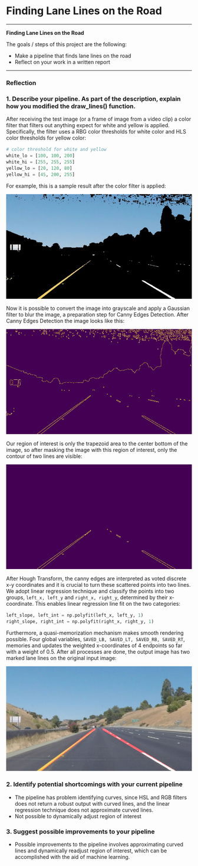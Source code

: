 # **Finding Lane Lines on the Road**
---

**Finding Lane Lines on the Road**

The goals / steps of this project are the following:
* Make a pipeline that finds lane lines on the road
* Reflect on your work in a written report


[//]: # (Image References)

[orig]: ./test_images/solidYellowCurve2.jpg "input image"
[filter]: ./filter_images/solidYellowCurve2.jpg "color filter"
[canny]: ./canny_images/solidYellowCurve2.jpg "canny edges"
[roi]: ./roi_images/solidYellowCurve2.jpg "ROI"
[output]: ./output_images/solidYellowCurve2.jpg "output image"

---

### Reflection

### 1. Describe your pipeline. As part of the description, explain how you modified the draw_lines() function.

After receiving the test image (or a frame of image from a video clip) a color filter that filters out anything expect for white and yellow is applied. Specifically, the filter uses a RBG color thresholds for white color and HLS color thresholds for yellow color:
```python
# color threshold for white and yellow
white_lo = [100, 100, 200]
white_hi = [255, 255, 255]
yellow_lo = [20, 120, 80]
yellow_hi = [45, 200, 255]
```
For example, this is a sample result after the color filter is applied:

![alt text][filter]

Now it is possible to convert the image into grayscale and apply a Gaussian filter to blur the image, a preparation step for Canny Edges Detection. After Canny Edges Detection the image looks like this:

![alt text][canny]

Our region of interest is only the trapezoid area to the center bottom of the image, so after masking the image with this region of interest, only the contour of two lines are visible:

![alt text][roi]

After Hough Transform, the canny edges are interpreted as voted discrete x-y coordinates and it is crucial to turn these scattered points into two lines. We adopt linear regression technique and classify the points into two groups, `left_x, left_y` and `right_x, right_y`, determined by their x-coordinate. This enables linear regression line fit on the two categories:

```python
left_slope, left_int = np.polyfit(left_x, left_y, 1)
right_slope, right_int = np.polyfit(right_x, right_y, 1)
```
Furthermore, a quasi-memorization mechanism makes smooth rendering possible. Four global variables, `SAVED_LB, SAVED_LT, SAVED_RB, SAVED_RT`, memories and updates the weighted x-coordinates of 4 endpoints so far with a weight of 0.5. After all processes are done, the output image has two marked lane lines on the original input image:

![alt text][output]


### 2. Identify potential shortcomings with your current pipeline
* The pipeline has problem identifying curves, since HSL and RGB filters does not return a robust output with curved lines, and the linear regression technique does not approximate curved lines.
* Not possible to dynamically adjust region of interest


### 3. Suggest possible improvements to your pipeline
* Possible improvements to the pipeline involves approximating curved lines and dynamically readjust region of interest, which can be accomplished with the aid of machine learning.

